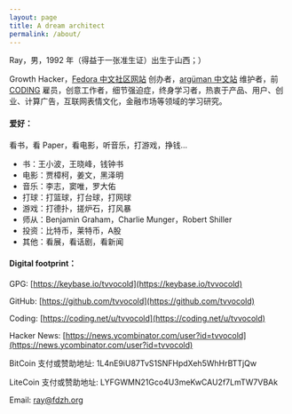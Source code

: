```yaml
---
layout: page
title: A dream architect
permalink: /about/
---
```


Ray，男，1992 年（得益于一张准生证）出生于山西；）

Growth Hacker，[Fedora 中文社区网站](https://www.fdzh.org) 创办者，[argüman 中文站](https://ch.arguman.org) 维护者，前 [CODING](https://coding.net/about) 雇员，创意工作者，细节强迫症，终身学习者，热衷于产品、用户、创业、计算广告，互联网表情文化，金融市场等领域的学习研究。

#### 爱好：

看书，看 Paper，看电影，听音乐，打游戏，挣钱...

- 书：王小波，王晓峰，钱钟书
- 电影：贾樟柯，姜文，黑泽明
- 音乐：李志，窦唯，罗大佑
- 打球：打篮球，打台球，打网球
- 游戏：打德扑，搓炉石，打风暴
- 师从：Benjamin Graham，Charlie Munger，Robert Shiller
- 投资：比特币，莱特币，A股
- 其他：看展，看话剧，看新闻

#### Digital footprint：

GPG: [https://keybase.io/tvvocold](https://keybase.io/tvvocold)

GitHub: [https://github.com/tvvocold](https://github.com/tvvocold)

Coding: [https://coding.net/u/tvvocold](https://coding.net/u/tvvocold)

Hacker News: [https://news.ycombinator.com/user?id=tvvocold](https://news.ycombinator.com/user?id=tvvocold)

BitCoin 支付或赞助地址: 1L4nE9iU87TvS1SNFHpdXeh5WhHrBTTjQw

LiteCoin 支付或赞助地址: LYFGWMN21Gco4U3meKwCAU2f7LmTW7VBAk

Email: ray@fdzh.org





